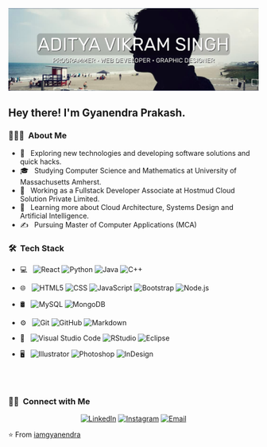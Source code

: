 <img src="https://raw.githubusercontent.com/AVS1508/AVS1508/master/assets/Aditya%20Vikram%20Singh%20Banner.png">

<h2> Hey there! I'm Gyanendra Prakash.</h2>

<h3> 👨🏻‍💻 &nbsp;About Me </h3>

- 🤔 &nbsp; Exploring new technologies and developing software solutions and quick hacks.
- 🎓 &nbsp; Studying Computer Science and Mathematics at University of Massachusetts Amherst.
- 💼 &nbsp; Working as a Fullstack Developer  Associate at Hostmud Cloud Solution Private Limited.
- 🌱 &nbsp; Learning more about Cloud Architecture, Systems Design and Artificial Intelligence.
- ✍️ &nbsp; Pursuing Master of Computer Applications (MCA)

<h3> 🛠 &nbsp;Tech Stack</h3>

- 💻 &nbsp;
  ![React](https://img.shields.io/badge/-React-333333?style=flat&logo=react)
  ![Python](https://img.shields.io/badge/-Python-333333?style=flat&logo=python)
  ![Java](https://img.shields.io/badge/-Java-333333?style=flat&logo=Java&logoColor=007396)
  ![C++](https://img.shields.io/badge/-C++-333333?style=flat&logo=C%2B%2B&logoColor=00599C)
  
- 🌐 &nbsp;
  ![HTML5](https://img.shields.io/badge/-HTML5-333333?style=flat&logo=HTML5)
  ![CSS](https://img.shields.io/badge/-CSS-333333?style=flat&logo=CSS3&logoColor=1572B6)
  ![JavaScript](https://img.shields.io/badge/-JavaScript-333333?style=flat&logo=javascript)
  ![Bootstrap](https://img.shields.io/badge/-Bootstrap-333333?style=flat&logo=bootstrap&logoColor=563D7C)
  ![Node.js](https://img.shields.io/badge/-Node.js-333333?style=flat&logo=node.js)
  
- 🛢 &nbsp;
  ![MySQL](https://img.shields.io/badge/-MySQL-333333?style=flat&logo=mysql)
  ![MongoDB](https://img.shields.io/badge/-MongoDB-333333?style=flat&logo=mongodb)
- ⚙️ &nbsp;
  ![Git](https://img.shields.io/badge/-Git-333333?style=flat&logo=git)
  ![GitHub](https://img.shields.io/badge/-GitHub-333333?style=flat&logo=github)
  ![Markdown](https://img.shields.io/badge/-Markdown-333333?style=flat&logo=markdown)
- 🔧 &nbsp;
  ![Visual Studio Code](https://img.shields.io/badge/-Visual%20Studio%20Code-333333?style=flat&logo=visual-studio-code&logoColor=007ACC)
  ![RStudio](https://img.shields.io/badge/-RStudio-333333?style=flat&logo=rstudio)
  ![Eclipse](https://img.shields.io/badge/-Eclipse-333333?style=flat&logo=eclipse-ide&logoColor=2C2255)
- 🖥 &nbsp;
  ![Illustrator](https://img.shields.io/badge/-Illustrator-333333?style=flat&logo=adobe-illustrator)
  ![Photoshop](https://img.shields.io/badge/-Photoshop-333333?style=flat&logo=adobe-photoshop)
  ![InDesign](https://img.shields.io/badge/-InDesign-333333?style=flat&logo=adobe-indesign)

<br/>



<br/>

<h3> 🤝🏻 &nbsp;Connect with Me </h3>

<p align="center">
<a href="https://www.linkedin.com/in/gyanendra-prakash-856b1b130/"><img alt="LinkedIn" src="https://img.shields.io/badge/LinkedIn-Gyanendra%20Prakash-blue?style=flat-square&logo=linkedin"></a>
<a href="https://www.instagram.com/iamgyanendra/"><img alt="Instagram" src="https://img.shields.io/badge/Instagram-iamgyanendra-blue?style=flat-square&logo=instagram"></a>
<a href="mailto:prakash9.2020@gmail.com"><img alt="Email" src="https://img.shields.io/badge/Email-prakash9.2020@gmail.com-blue?style=flat-square&logo=gmail"></a>
</p>

⭐️ From [iamgyanendra](https://github.com/iamgyanendra)
